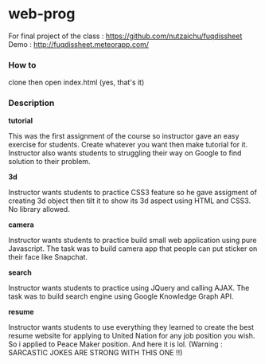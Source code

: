 # web-prog

For final project of the class : https://github.com/nutzaichu/fuqdissheet
Demo : http://fuqdissheet.meteorapp.com/

### How to

clone then open index.html (yes, that's it)

### Description

**tutorial**

This was the first assignment of the course so instructor gave an easy exercise for students.
Create whatever you want then make tutorial for it. Instructor also wants students
to struggling their way on Google to find solution to their problem.

**3d**

Instructor wants students to practice CSS3 feature so he gave assigment of creating
3d object then tilt it to show its 3d aspect using HTML and CSS3. No library allowed.

**camera**

Instructor wants students to practice build small web application using pure Javascript.
The task was to build camera app that people can put sticker on their face like Snapchat.

**search**

Instructor wants students to practice using JQuery and calling AJAX. The task was to build search
engine using Google Knowledge Graph API.

**resume**

Instructor wants students to use everything they learned to create the best resume website for
applying to United Nation for any job position you wish. So i applied to Peace Maker position.
And here it is lol. (Warning : SARCASTIC JOKES ARE STRONG WITH THIS ONE !!)
